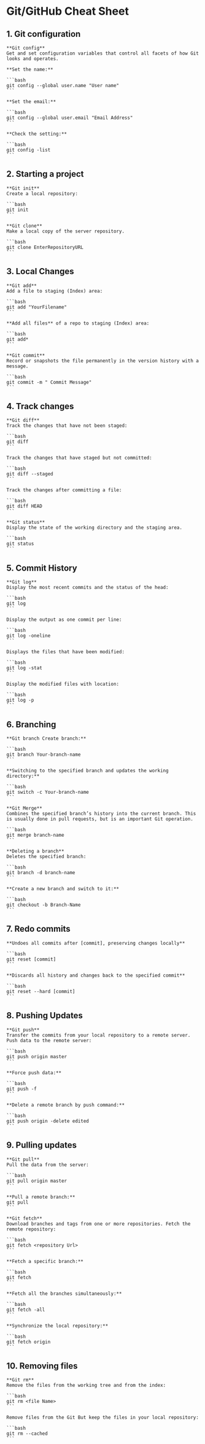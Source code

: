 # Git/GitHub Cheat Sheet


## 1. Git configuration
    
    **Git config**
    Get and set configuration variables that control all facets of how Git looks and operates.

    **Set the name:**
     
    ```bash
    git config --global user.name "User name"
    ```

    **Set the email:**

    ```bash
    git config --global user.email "Email Address"
    ```

    **Check the setting:**

    ```bash
    git config -list
    ```


## 2. Starting a project

    **Git init**
    Create a local repository:

    ```bash
    git init
    ```

    **Git clone**
    Make a local copy of the server repository.

    ```bash
    git clone EnterRepositoryURL
    ```


## 3. Local Changes
    
    **Git add**
    Add a file to staging (Index) area:

    ```bash
    git add "YourFilename"
    ```

    **Add all files** of a repo to staging (Index) area:

    ```bash
    git add*
    ```

    **Git commit**
    Record or snapshots the file permanently in the version history with a message.

    ```bash
    git commit -m " Commit Message"
    ```


## 4. Track changes

    **Git diff**
    Track the changes that have not been staged:
    
    ```bash
    git diff
    ```

    Track the changes that have staged but not committed:

    ```bash
    git diff --staged
    ```

    Track the changes after committing a file:

    ```bash
    git diff HEAD
    ```

    **Git status**
    Display the state of the working directory and the staging area.

    ```bash
    git status
    ```


## 5. Commit History

    **Git log**
    Display the most recent commits and the status of the head:

    ```bash
    git log
    ```

    Display the output as one commit per line:

    ```bash
    git log -oneline
    ```

    Displays the files that have been modified:

    ```bash
    git log -stat
    ```

    Display the modified files with location:

    ```bash
    git log -p
    ```


## 6. Branching

    **Git branch Create branch:**

    ```bash
    git branch Your-branch-name
    ```

    **Switching to the specified branch and updates the working directory:**

    ```bash
    git switch -c Your-branch-name
    ```

    **Git Merge**
    Combines the specified branch’s history into the current branch. This is usually done in pull requests, but is an important Git operation.

    ```bash
    git merge branch-name
    ```

    **Deleting a branch**
    Deletes the specified branch:

    ```bash
    git branch -d branch-name
    ```

    **Create a new branch and switch to it:**

    ```bash
    git checkout -b Branch-Name
    ```


## 7. Redo commits

    **Undoes all commits after [commit], preserving changes locally**

    ```bash
    git reset [commit]
    ```

    **Discards all history and changes back to the specified commit**

    ```bash
    git reset --hard [commit]
    ```


## 8. Pushing Updates

    **Git push**
    Transfer the commits from your local repository to a remote server. Push data to the remote server:

    ```bash
    git push origin master
    ```

    **Force push data:**

    ```bash
    git push -f
    ```

    **Delete a remote branch by push command:**

    ```bash
    git push origin -delete edited
    ```


## 9. Pulling updates

    **Git pull**
    Pull the data from the server:

    ```bash
    git pull origin master
    ```

    **Pull a remote branch:**
    git pull
    ```

    **Git fetch**
    Download branches and tags from one or more repositories. Fetch the remote repository:

    ```bash
    git fetch <repository Url>
    ```

    **Fetch a specific branch:**

    ```bash
    git fetch
    ```

    **Fetch all the branches simultaneously:**

    ```bash
    git fetch -all
    ```

    **Synchronize the local repository:**

    ```bash
    git fetch origin
    ```


## 10. Removing files

    **Git rm**
    Remove the files from the working tree and from the index:

    ```bash
    git rm <file Name>
    ```

    Remove files from the Git But keep the files in your local repository:

    ```bash
    git rm --cached
    ```